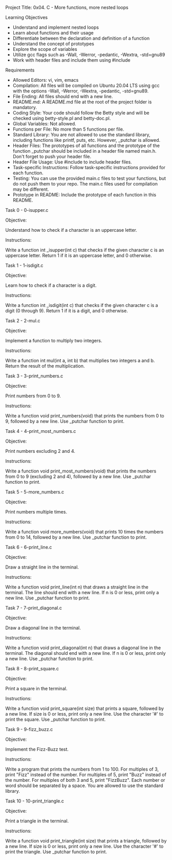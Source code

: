 Project Title: 0x04. C - More functions, more nested loops

Learning Objectives
* Understand and implement nested loops
* Learn about functions and their usage
* Differentiate between the declaration and definition of a function
* Understand the concept of prototypes
* Explore the scope of variables
* Utilize gcc flags such as -Wall, -Werror, -pedantic, -Wextra, -std=gnu89
* Work with header files and include them using #include

Requirements
* Allowed Editors: vi, vim, emacs
* Compilation: All files will be compiled on Ubuntu 20.04 LTS using gcc with the options -Wall, -Werror, -Wextra, -pedantic, -std=gnu89.
* File Ending: All files should end with a new line.
* README.md: A README.md file at the root of the project folder is mandatory.
* Coding Style: Your code should follow the Betty style and will be checked using betty-style.pl and betty-doc.pl.
* Global Variables: Not allowed.
* Functions per File: No more than 5 functions per file.
* Standard Library: You are not allowed to use the standard library, including functions like printf, puts, etc. However, _putchar is allowed.
* Header Files: The prototypes of all functions and the prototype of the function _putchar should be included in a header file named main.h. Don't forget to push your header file.
* Header File Usage: Use #include to include header files.
* Task-specific Instructions: Follow task-specific instructions provided for each function.
* Testing: You can use the provided main.c files to test your functions, but do not push them to your repo. The main.c files used for compilation may be different.
* Prototype in README: Include the prototype of each function in this README.

Task 0 - 0-isupper.c

Objective:

Understand how to check if a character is an uppercase letter.

Instructions:

Write a function int _isupper(int c) that checks if the given character c is an uppercase letter.
Return 1 if it is an uppercase letter, and 0 otherwise.


Task 1 - 1-isdigit.c

Objective:

Learn how to check if a character is a digit.

Instructions:

Write a function int _isdigit(int c) that checks if the given character c is a digit (0 through 9).
Return 1 if it is a digit, and 0 otherwise.


Task 2 - 2-mul.c

Objective:

Implement a function to multiply two integers.

Instructions:

Write a function int mul(int a, int b) that multiplies two integers a and b.
Return the result of the multiplication.


Task 3 - 3-print_numbers.c

Objective:

Print numbers from 0 to 9.

Instructions:

Write a function void print_numbers(void) that prints the numbers from 0 to 9, followed by a new line.
Use _putchar function to print.


Task 4 - 4-print_most_numbers.c

Objective:

Print numbers excluding 2 and 4.

Instructions:

Write a function void print_most_numbers(void) that prints the numbers from 0 to 9 (excluding 2 and 4), followed by a new line.
Use _putchar function to print.


Task 5 - 5-more_numbers.c

Objective:

Print numbers multiple times.

Instructions:

Write a function void more_numbers(void) that prints 10 times the numbers from 0 to 14, followed by a new line.
Use _putchar function to print.


Task 6 - 6-print_line.c

Objective:

Draw a straight line in the terminal.

Instructions:

Write a function void print_line(int n) that draws a straight line in the terminal.
The line should end with a new line.
If n is 0 or less, print only a new line.
Use _putchar function to print.


Task 7 - 7-print_diagonal.c

Objective:

Draw a diagonal line in the terminal.

Instructions:

Write a function void print_diagonal(int n) that draws a diagonal line in the terminal.
The diagonal should end with a new line.
If n is 0 or less, print only a new line.
Use _putchar function to print.


Task 8 - 8-print_square.c

Objective:

Print a square in the terminal.

Instructions:

Write a function void print_square(int size) that prints a square, followed by a new line.
If size is 0 or less, print only a new line.
Use the character '#' to print the square.
Use _putchar function to print.


Task 9 - 9-fizz_buzz.c

Objective:

Implement the Fizz-Buzz test.

Instructions:

Write a program that prints the numbers from 1 to 100.
For multiples of 3, print "Fizz" instead of the number.
For multiples of 5, print "Buzz" instead of the number.
For multiples of both 3 and 5, print "FizzBuzz".
Each number or word should be separated by a space.
You are allowed to use the standard library.


Task 10 - 10-print_triangle.c

Objective:

Print a triangle in the terminal.

Instructions:

Write a function void print_triangle(int size) that prints a triangle, followed by a new line.
If size is 0 or less, print only a new line.
Use the character '#' to print the triangle.
Use _putchar function to print.